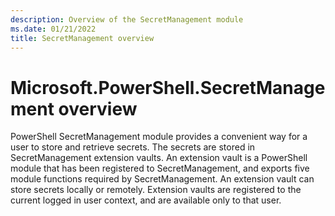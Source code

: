 ```yaml
---
description: Overview of the SecretManagement module
ms.date: 01/21/2022
title: SecretManagement overview
---
```

# Microsoft.PowerShell.SecretManagement overview

PowerShell SecretManagement module provides a convenient way for a user to store and retrieve
secrets. The secrets are stored in SecretManagement extension vaults. An extension vault is a
PowerShell module that has been registered to SecretManagement, and exports five module functions
required by SecretManagement. An extension vault can store secrets locally or remotely. Extension
vaults are registered to the current logged in user context, and are available only to that user.
